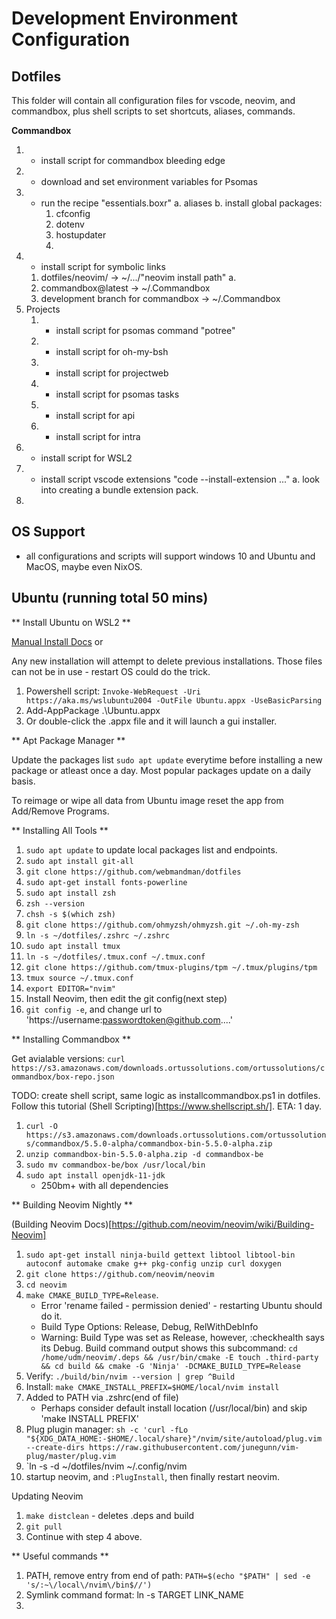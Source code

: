 # Development Environment Configuration

## Dotfiles

This folder will contain all configuration files for vscode, neovim, and commandbox, plus shell scripts to set shortcuts, aliases, commands.

**Commandbox**

1. * install script for commandbox bleeding edge
2. * download and set environment variables for Psomas
3. * run the recipe "essentials.boxr" 
	a. aliases
	b. install global packages:
		1. cfconfig
		2. dotenv
		3. hostupdater
		4. 
4. * install script for symbolic links 
	1. dotfiles/neovim/ -> ~/.../"neovim install path"
		a. 
	2. commandbox@latest -> ~/.Commandbox 
	3. development branch for commandbox -> ~/.Commandbox
5. Projects
	1. * install script for psomas command "potree"
	2. * install script for oh-my-bsh
	3. * install script for projectweb
	4. * install script for psomas tasks
	5. * install script for api
	6. * install script for intra
6. * install script for WSL2
7. * install script vscode extensions "code --install-extension ..."
	a. look into creating a bundle extension pack. 
8. 

## OS Support

* all configurations and scripts will support windows 10 and Ubuntu and MacOS, maybe even NixOS.


## Ubuntu (running total 50 mins)

** Install Ubuntu on WSL2 **

[Manual Install Docs](https://docs.microsoft.com/en-us/windows/wsl/install-manual) or

Any new installation will attempt to delete previous installations. Those files can not be in use - restart OS could do the trick.

1. Powershell script: `Invoke-WebRequest -Uri https://aka.ms/wslubuntu2004 -OutFile Ubuntu.appx -UseBasicParsing`
2. Add-AppPackage .\Ubuntu.appx
3. Or double-click the .appx file and it will launch a gui installer.

** Apt Package Manager **

Update the packages list `sudo apt update` everytime before installing a new package or atleast once a day. Most popular packages update on a daily basis.

To reimage or wipe all data from Ubuntu image reset the app from Add/Remove Programs.

** Installing All Tools **

1. `sudo apt update` to update local packages list and endpoints.
2. `sudo apt install git-all`
3. `git clone https://github.com/webmandman/dotfiles`
4. `sudo apt-get install fonts-powerline`
5. `sudo apt install zsh`
6. `zsh --version`
7. `chsh -s $(which zsh)`
8. `git clone https://github.com/ohmyzsh/ohmyzsh.git ~/.oh-my-zsh`
9. `ln -s ~/dotfiles/.zshrc ~/.zshrc`
10. `sudo apt install tmux`
11. `ln -s ~/dotfiles/.tmux.conf ~/.tmux.conf`
12. `git clone https://github.com/tmux-plugins/tpm ~/.tmux/plugins/tpm`
13.	`tmux source ~/.tmux.conf`
14. `export EDITOR="nvim"`
15. Install Neovim, then edit the git config(next step)
16. `git config -e`, and change url to  'https://username:passwordtoken@github.com....'

** Installing Commandbox **

Get avialable versions: `curl https://s3.amazonaws.com/downloads.ortussolutions.com/ortussolutions/commandbox/box-repo.json`

TODO: create shell script, same logic as installcommandbox.ps1 in dotfiles. Follow this tutorial (Shell Scripting)[https://www.shellscript.sh/]. ETA: 1 day.

1. `curl -O https://s3.amazonaws.com/downloads.ortussolutions.com/ortussolutions/commandbox/5.5.0-alpha/commandbox-bin-5.5.0-alpha.zip`
2. `unzip commandbox-bin-5.5.0-alpha.zip -d commandbox-be`
3. `sudo mv commandbox-be/box /usr/local/bin`
4. `sudo apt install openjdk-11-jdk`
	- 250bm+ with all dependencies

** Building Neovim Nightly **

(Building Neovim Docs)[https://github.com/neovim/neovim/wiki/Building-Neovim]

1. `sudo apt-get install ninja-build gettext libtool libtool-bin autoconf automake cmake g++ pkg-config unzip curl doxygen`
2. `git clone https://github.com/neovim/neovim`
3. `cd neovim`
4. `make CMAKE_BUILD_TYPE=Release`. 
	- Error 'rename failed - permission denied' - restarting Ubuntu should do it. 
	- Build Type Options: Release, Debug, RelWithDebInfo
	- Warning: Build Type was set as Release, however, :checkhealth says its Debug. Build command output shows this subcommand: `cd /home/udm/neovim/.deps && /usr/bin/cmake -E touch .third-party && cd build && cmake -G 'Ninja' -DCMAKE_BUILD_TYPE=Release`
5. Verify: `./build/bin/nvim --version | grep ^Build`
6. Install: `make CMAKE_INSTALL_PREFIX=$HOME/local/nvim install`
7. Added to PATH via .zshrc(end of file)
	- Perhaps consider default install location (/usr/local/bin) and skip 'make INSTALL PREFIX'
8. Plug plugin manager: `sh -c 'curl -fLo "${XDG_DATA_HOME:-$HOME/.local/share}"/nvim/site/autoload/plug.vim --create-dirs https://raw.githubusercontent.com/junegunn/vim-plug/master/plug.vim`
9. `ln -s -d ~/dotfiles/nvim ~/.config/nvim
10. startup neovim, and `:PlugInstall`, then finally restart neovim.

Updating Neovim

1. `make distclean` - deletes .deps and build
2. `git pull`
3. Continue with step 4 above.

** Useful commands **

1. PATH, remove entry from end of path: `PATH=$(echo "$PATH" | sed -e 's/:~\/local\/nvim\/bin$//')`
2. Symlink command format: ln -s TARGET LINK_NAME 
3.

